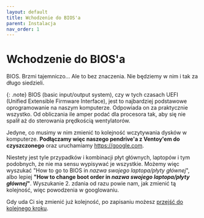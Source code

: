 ```yaml
---
layout: default
title: Wchodzenie do BIOS'a
parent: Instalacja
nav_order: 1
---
```

<!-- markdownlint-disable MD025 -->
# Wchodzenie do BIOS'a

BIOS. Brzmi tajemniczo... Ale to bez znaczenia. Nie będziemy w nim i tak za długo siedzieli.

{: .note}
BIOS (basic input/output system), czy w tych czasach UEFI (Unified Extensible Firmware Interface), jest to najbardziej podstawowe oprogramowanie na naszym komputerze. Odpowiada on za praktycznie wszystko. Od obliczania ile amper podać dla procesora tak, aby się nie spalił aż do sterowania prędkością wentylatorów.

Jedyne, co musimy w nim zmienić to kolejność wczytywania dysków w komputerze. **Podłączamy więc naszego pendrive'a z Ventoy'em do czyszczonego** oraz uruchamiamy <https://google.com>.

Niestety jest tyle przypadków i kombinacji płyt głównych, laptopów i tym podobnych, że nie ma sensu wypisywać je wszystkie. Możemy więc wyszukać "How to go to BIOS in *nazwa swojego laptopa/płyty głównej*", albo lepiej **"How to change boot order in *nazwa swojego laptopa/płyty głównej*"**. Wyszukanie 2. zdania od razu powie nam, jak zmienić tą kolejność, więc powodzenia w googlowaniu.

Gdy uda Ci się zmienić już kolejność, po zapisaniu możesz [przejść do kolejnego kroku](ventoy).
